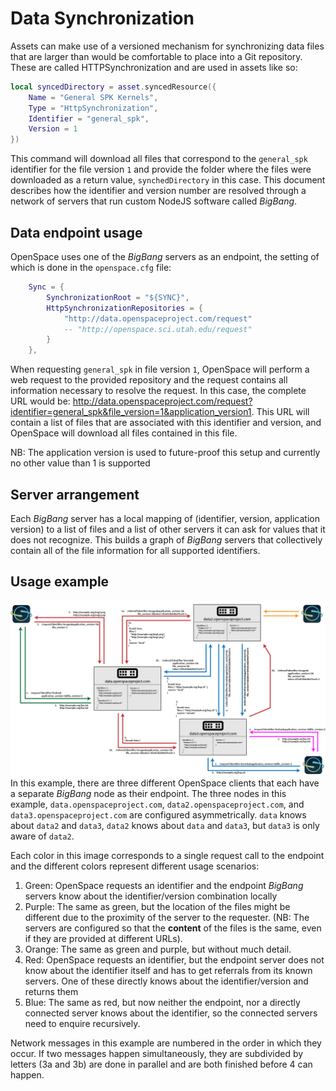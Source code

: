 # Data Synchronization

Assets can make use of a versioned mechanism for synchronizing data files that are larger than would be comfortable to place into a Git repository. These are called HTTPSynchronization and are used in assets like so:
```lua
local syncedDirectory = asset.syncedResource({
    Name = "General SPK Kernels",
    Type = "HttpSynchronization",
    Identifier = "general_spk",
    Version = 1
})
```
This command will download all files that correspond to the `general_spk` identifier for the file version `1` and provide the folder where the files were downloaded as a return value, `synchedDirectory` in this case. This document describes how the identifier and version number are resolved through a network of servers that run custom NodeJS software called *BigBang*.

## Data endpoint usage
OpenSpace uses one of the *BigBang* servers as an endpoint,  the setting of which is done in the `openspace.cfg` file:
```lua
    Sync = {
        SynchronizationRoot = "${SYNC}",
        HttpSynchronizationRepositories = {
            "http://data.openspaceproject.com/request"
            -- "http://openspace.sci.utah.edu/request"
        }
    },
```
When requesting `general_spk` in file version `1`, OpenSpace will perform a web request to the provided repository and the request contains all information necessary to resolve the request. In this case, the complete URL would be:  http://data.openspaceproject.com/request?identifier=general_spk&file_version=1&application_version1. This URL will contain a list of files that are associated with this identifier and version, and OpenSpace will download all files contained in this file.

NB:  The application version is used to future-proof this setup and currently no other value than 1 is supported

## Server arrangement
Each *BigBang* server has a local mapping of (identifier, version, application version) to a list of files and a list of other servers it can ask for values that it does not recognize. This builds a graph of *BigBang* servers that collectively contain all of the file information for all supported identifiers.

## Usage example
![](/assets/data-distribution/data-servers.png)
In this example, there are three different OpenSpace clients that each have a separate *BigBang* node as their endpoint. The three nodes in this example, `data.openspaceproject.com`, `data2.openspaceproject.com`, and `data3.openspaceproject.com` are configured asymmetrically. `data` knows about `data2` and `data3`, `data2` knows about `data` and `data3`, but `data3` is only aware of `data2`.

Each color in this image corresponds to a single request call to the endpoint and the different colors represent different usage scenarios:
1. Green:  OpenSpace requests an identifier and the endpoint _BigBang_ servers know about the identifier/version combination locally
2. Purple:  The same as green, but the location of the files might be different due to the proximity of the server to the requester. (NB:  The servers are configured so that the **content** of the files is the same, even if they are provided at different URLs).
3. Orange:  The same as green and purple, but without much detail.
4. Red:  OpenSpace requests an identifier, but the endpoint server does not know about the identifier itself and has to get referrals from its known servers. One of these directly knows about the identifier/version and returns them
5. Blue:  The same as red, but now neither the endpoint, nor a directly connected server knows about the identifier, so the connected servers need to enquire recursively.

Network messages in this example are numbered in the order in which they occur. If two messages happen simultaneously, they are subdivided by letters (3a and 3b) are done in parallel and are both finished before 4 can happen.
